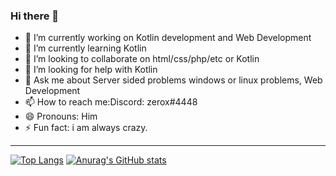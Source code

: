 ### Hi there 👋



- 🔭 I’m currently working on Kotlin development and Web Development
- 🌱 I’m currently learning Kotlin
- 👯 I’m looking to collaborate on html/css/php/etc or Kotlin
- 🤔 I’m looking for help with Kotlin
- 💬 Ask me about Server sided problems windows or linux problems, Web Development
- 📫 How to reach me:Discord: zerox#4448
- 😄 Pronouns: Him
- ⚡ Fun fact: i am always crazy. 

<hr>

[![Top Langs](https://github-readme-stats.vercel.app/api/top-langs/?username=truezerox)](https://github.com/truezerox/github-readme-stats)
[![Anurag's GitHub stats](https://github-readme-stats.vercel.app/api?username=truezerox)](https://github.com/truezerox/github-readme-stats)
<!--START_SECTION:waka-->
<!--END_SECTION:waka-->
